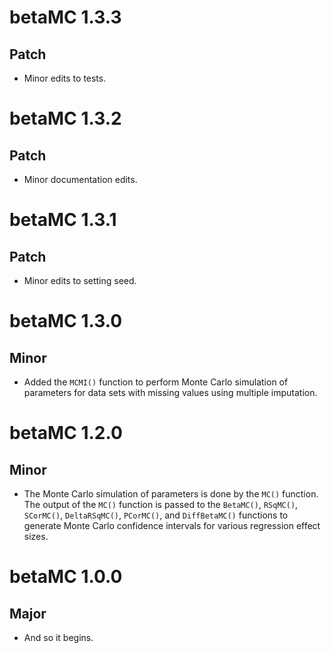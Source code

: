 # betaMC 1.3.3

## Patch

* Minor edits to tests.

# betaMC 1.3.2

## Patch

* Minor documentation edits.

# betaMC 1.3.1

## Patch

* Minor edits to setting seed.

# betaMC 1.3.0

## Minor

* Added the `MCMI()` function
  to perform  Monte Carlo simulation of parameters
  for data sets with missing values
  using multiple imputation.

# betaMC 1.2.0

## Minor

* The Monte Carlo simulation of parameters
  is done by the `MC()` function.
  The output of the `MC()` function
  is passed to the
  `BetaMC()`, `RSqMC()`, `SCorMC()`, `DeltaRSqMC()`, `PCorMC()`,
  and `DiffBetaMC()` functions
  to generate Monte Carlo confidence intervals
  for various regression effect sizes.

# betaMC 1.0.0

## Major

* And so it begins.
